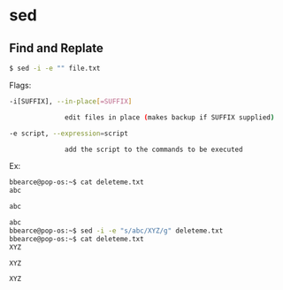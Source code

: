 # sed

## Find and Replate

```bash
$ sed -i -e "" file.txt
```

Flags:
```bash
-i[SUFFIX], --in-place[=SUFFIX]

              edit files in place (makes backup if SUFFIX supplied)
```

```bash
-e script, --expression=script

              add the script to the commands to be executed
```

Ex:
```bash
bbearce@pop-os:~$ cat deleteme.txt 
abc

abc

abc
bbearce@pop-os:~$ sed -i -e "s/abc/XYZ/g" deleteme.txt
bbearce@pop-os:~$ cat deleteme.txt 
XYZ

XYZ

XYZ
```